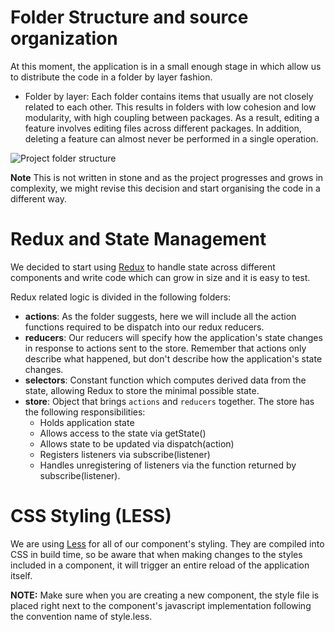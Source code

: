 # Folder Structure and source organization
At this moment, the application is in a small enough stage in which allow us to distribute the code in a folder by layer fashion. 

* Folder by layer: Each folder contains items that usually are not closely related to each other. This results in folders with low cohesion and low modularity, with high coupling between packages. As a result, editing a feature involves editing files across different packages. In addition, deleting a feature can almost never be performed in a single operation.

![Project folder structure](https://github.com/SuperblocksHQ/studio-wiki/blob/master/resources/images/folder-structure.png)

**Note** This is not written in stone and as the project progresses and grows in complexity, we might revise this decision and start organising the code in a different way. 


# Redux and State Management
We decided to start using [Redux](https://redux.js.org/) to handle state across different components and write code which can grow in size and it is easy to test. 

Redux related logic is divided in the following folders:
 - **actions**: As the folder suggests, here we will include all the action functions required to be dispatch into our redux reducers. 
 - **reducers**: Our reducers will specify how the application's state changes in response to actions sent to the store. Remember that actions only describe what happened, but don't describe how the application's state changes.
 - **selectors**: Constant function which computes derived data from the state, allowing Redux to store the minimal possible state.
 - **store**: Object that brings `actions` and `reducers` together. The store has the following responsibilities:
    - Holds application state
    - Allows access to the state via getState()
    - Allows state to be updated via dispatch(action)
    - Registers listeners via subscribe(listener)
    - Handles unregistering of listeners via the function returned by subscribe(listener).


# CSS Styling (LESS)
We are using [Less](http://lesscss.org/) for all of our component's styling. They are compiled into CSS in build time, so be aware that when making changes to the styles included in a component, it will trigger an entire reload of the application itself. 

**NOTE:** Make sure when you are creating a new component, the style file is placed right next to the component's javascript implementation following the convention name of style.less.


